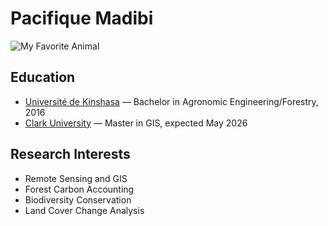 # Pacifique Madibi

![My Favorite Animal](https://upload.wikimedia.org/wikipedia/commons/3/3a/Cat03.jpg)

## Education

- [Université de Kinshasa](https://www.unikin.ac.cd) — Bachelor in Agronomic Engineering/Forestry, 2016
- [Clark University](https://www.clarku.edu) — Master in GIS, expected May 2026

## Research Interests

- Remote Sensing and GIS
- Forest Carbon Accounting
- Biodiversity Conservation
- Land Cover Change Analysis